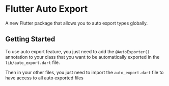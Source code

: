 # Flutter Auto Export

A new Flutter package that allows you to auto export types globally.

## Getting Started

To use auto export feature, you just need to add the `@AutoExporter()` annotation to your class that you want to be automatically exported in the `lib/auto_export.dart` file.

Then in your other files, you just need to import the `auto_export.dart` file to have access to all auto exported files
